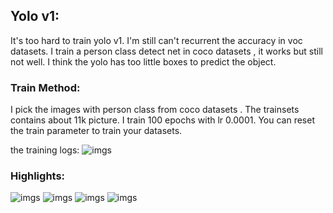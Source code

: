 ## Yolo v1: 
It's too hard to train yolo v1. I'm still can't recurrent the accuracy in voc datasets. 
I train a person class detect net in coco datasets , it works but still not well. 
I think the yolo has too little boxes to predict the object.

### Train Method:
I pick the images with person class from coco datasets . The trainsets contains about 11k picture.
I train 100 epochs with lr 0.0001.
You can reset the train parameter to train your datasets.



the training logs:
![imgs](https://raw.githubusercontent.com/Tshzzz/pytorch_yolov1/master/imgs/train_log.png)


### Highlights:
![imgs](https://github.com/Tshzzz/pytorch_yolov1/raw/master/imgs/000000001319.jpg)
![imgs](https://github.com/Tshzzz/pytorch_yolov1/raw/master/imgs/000000001237.jpg)
![imgs](https://github.com/Tshzzz/pytorch_yolov1/raw/master/imgs/000000001591.jpg)
![imgs](https://github.com/Tshzzz/pytorch_yolov1/raw/master/imgs/000000000692.jpg)
